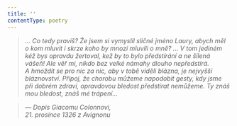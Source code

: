 ```yaml
---
title: ''
contentType: poetry
---
```


<section>

> 

> 

> 

> _… Co tedy pravíš? Že jsem si vymyslil sličné jméno Laury, abych měl o kom mluvit i skrze koho by mnozí mluvili o mně? … V tom jediném kéž bys opravdu žertoval, kež by to bylo předstírání a ne šílená vášeň! Ale věř mi, nikdo bez velké námahy dlouho nepředstírá. A hmoždit se pro nic za nic, aby v tobě viděli blázna, je nejvyšší bláznovství. Připoj, že chorobu můžeme napodobit gesty, kdy jsme při dobrém zdraví, opravdovou bledost předstírat nemůžeme. Ty znáš mou bledost, znáš mé trápení…_

> __— Dopis Giacomu Colonnovi,  
> 21\. prosince_ _1326 z Avignonu__

</section>
